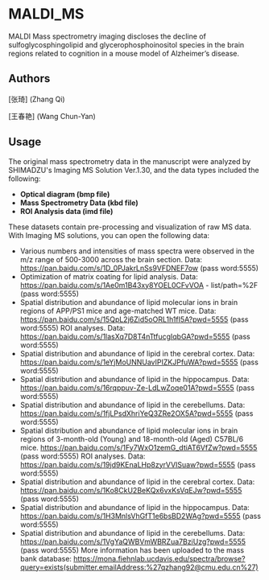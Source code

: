 # MALDI_MS

MALDI Mass spectrometry imaging discloses the decline of sulfoglycosphingolipid and glycerophosphoinositol species in the brain regions related to cognition in a mouse model of Alzheimer’s disease.

## Authors

[张琦] (Zhang Qi)

[王春艳] (Wang Chun-Yan)

## Usage

The original mass spectrometry data in the manuscript were analyzed by SHIMADZU's Imaging MS Solution Ver.1.30, and the data types included the following:

- **Optical diagram (bmp file)** 
- **Mass Spectrometry Data (kbd file)** 
- **ROI Analysis data (imd file)** 


These datasets contain pre-processing and visualization of raw MS data. With Imaging MS solutions, you can open the following data:
- Various numbers and intensities of mass spectra were observed in the m/z range of 500-3000 across the brain section. Data: https://pan.baidu.com/s/1D_0PJakrLnSs9VFDNEF7ow (pass word:5555)
- Optimization of matrix coating for lipid analysis. Data: https://pan.baidu.com/s/1Ae0m1B43xy8YOEL0CFvVOA - list/path=%2F (pass word:5555)
- Spatial distribution and abundance of lipid molecular ions in brain regions of APP/PS1 mice and age-matched WT mice. Data: https://pan.baidu.com/s/15QpL2j6Zid5oORL1h1fI5A?pwd=5555 (pass word:5555) ROI analyses. Data: https://pan.baidu.com/s/1lasXq7D8T4nTtfucgIqbGA?pwd=5555 (pass word:5555)
- Spatial distribution and abundance of lipid in the cerebral cortex. Data: https://pan.baidu.com/s/1eYjMoUNNUavIPIZKJPfuWA?pwd=5555 (pass word:5555)
- Spatial distribution and abundance of lipid in the hippocampus. Data: https://pan.baidu.com/s/16rqppuv-Ze-LdLwZoqe01A?pwd=5555 (pass word:5555)
- Spatial distribution and abundance of lipid in the cerebellums. Data: https://pan.baidu.com/s/1fjLPsdXhriYeQ3ZRe2OX5A?pwd=5555 (pass word:5555)
- Spatial distribution and abundance of lipid molecular ions in brain regions of 3-month-old (Young) and 18-month-old (Aged) C57BL/6 mice. https://pan.baidu.com/s/1Fy7WxO1zemG_dtiAT6VfZw?pwd=5555 (pass word:5555) ROI analyses. Data: https://pan.baidu.com/s/19jd9KEnaLHp8zyrVVISuaw?pwd=5555 (pass word:5555)
- Spatial distribution and abundance of lipid in the cerebral cortex. Data: https://pan.baidu.com/s/1Ko8CkU2BeKQx6vxKsVqEJw?pwd=5555 (pass word:5555)
- Spatial distribution and abundance of lipid in the hippocampus. Data: https://pan.baidu.com/s/1H3MnlsVhGfT1e6bsBD2WAg?pwd=5555 (pass word:5555)
- Spatial distribution and abundance of lipid in the cerebellums. Data: https://pan.baidu.com/s/1VgYaQWBVmWBRZua7BziUzg?pwd=5555 (pass word:5555)
More information has been uploaded to the mass bank database: https://mona.fiehnlab.ucdavis.edu/spectra/browse?query=exists(submitter.emailAddress:%27qzhang92@cmu.edu.cn%27) 

